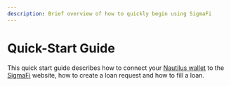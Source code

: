 ```yaml
---
description: Brief overview of how to quickly begin using SigmaFi
---
```


# Quick-Start Guide

This quick start guide describes how to connect your [Nautilus wallet](https://github.com/capt-nemo429/nautilus-wallet) to the [SigmaFi](https://sigmafi.app/#/) website, how to create a loan request and how to fill a loan.
